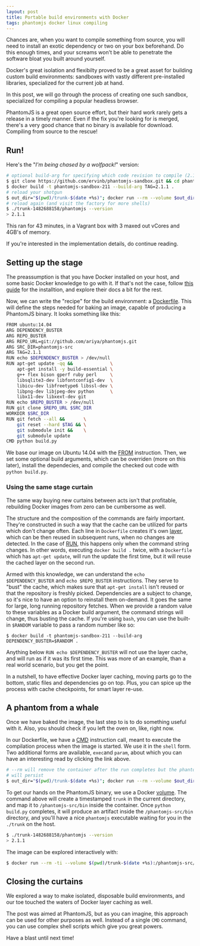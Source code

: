 ```yaml
---
layout: post
title: Portable build environments with Docker
tags: phantomjs docker linux compiling
---
```


Chances are, when you want to compile something from source, you will need to
install an exotic dependency or two on your box beforehand. Do this enough times,
and your screams won't be able to penetrate the software bloat you built around yourself.

Docker's great isolation and flexibilty proved to be a great asset for building
custom build environments: sandboxes with vastly different pre-installed libraries,
specialized for the current job at hand.

In this post, we will go through the process of creating one such sandbox, specialized
for compiling a popular headless browser.

PhantomJS is a great open source effort, but their hard work rarely gets a release
in a timely manner. Even if the fix you're looking for is merged, there's a very
good chance that no binary is available for download. Compiling from source to the rescue!

## Run!

Here's the "*I'm being chased by a wolfpack!*" version:

```sh
# optional build-arg for specifying which code revision to compile (2.1.1 by default)
$ git clone https://github.com/ervinb/phantomjs-sandbox.git && cd phantomjs-sandbox
$ docker build -t phantomjs-sandbox-211 --build-arg TAG=2.1.1 .
# reload your shotgun
$ out_dir="$(pwd)/trunk-$(date +%s)"; docker run --rm --volume $out_dir:/phantomjs-src/bin phantomjs-sandbox
# reload again (and visit the factory for more shells)
$ ./trunk-1482688158/phantomjs --version
> 2.1.1
```

This ran for 43 minutes, in a Vagrant box with 3 maxed out vCores and 4GB's of memory.

If you're interested in the implementation details, do continue reading.

## Setting up the stage

The preassumption is that you have Docker installed on your host,
and some basic Docker knowledge to go with it. If that's not the case,
follow [this guide](https://docs.docker.com/engine/installation/) for the installtion,
and explore their docs a bit for the rest.

Now, we can write the "recipe" for the build environment: a
[Dockerfile](https://docs.docker.com/engine/reference/builder/).
This will define the steps needed for baking an image, capable of producing a PhantomJS
binary. It looks something like this:

```sh
FROM ubuntu:14.04
ARG DEPENDENCY_BUSTER
ARG REPO_BUSTER
ARG REPO_URL=git://github.com/ariya/phantomjs.git
ARG SRC_DIR=phantomjs-src
ARG TAG=2.1.1
RUN echo $DEPENDENCY_BUSTER > /dev/null
RUN apt-get update -qq &&              \
    apt-get install -y build-essential \
    g++ flex bison gperf ruby perl     \
    libsqlite3-dev libfontconfig1-dev  \
    libicu-dev libfreetype6 libssl-dev \
    libpng-dev libjpeg-dev python      \
    libx11-dev libxext-dev git
RUN echo $REPO_BUSTER > /dev/null
RUN git clone $REPO_URL $SRC_DIR
WORKDIR $SRC_DIR
RUN git fetch --all &&       \
    git reset --hard $TAG && \
    git submodule init &&    \
    git submodule update
CMD python build.py
```
We base our image on Ubuntu 14.04 with the [FROM](https://docs.docker.com/engine/reference/builder/#/from)
instruction. Then, we set some optional build arguments, which can be overriden (more on this later),
install the dependecies, and compile the checked out code with `python build.py`.

### Using the same stage curtain

The same way buying new curtains between acts isn't that profitable, rebuilding
Docker images from zero can be cumbersome as well.

The structure and the composition of the commands are fairly important. They're
constructed in such a way that the cache can be utilized for parts which don't change often.
Each line in `Dockerfile` creates it's own [layer](https://docs.docker.com/engine/userguide/storagedriver/imagesandcontainers/),
which can be then reused in subsequent runs, when no changes are detected. In the case of [RUN](https://docs.docker.com/engine/reference/builder/#/run),
this happens only when the command string changes. In other words, executing
`docker build .` twice, with a `Dockerfile` which has `apt-get update`, will run the
update the first time, but it will reuse the cached layer on the second run.

Armed with this knowledge, we can understand the `echo $DEPENDENCY_BUSTER` and
`echo $REPO_BUSTER` instructions. They serve to "bust" the cache, which makes sure that
`apt-get install` isn't reused or that the repository is freshly picked.
Dependencies are a subject to change, so it's nice to have an option to reinstall them on-demand.
It goes the same for large, long running repository fetches. When we provide a random
value to these variables as a Docker build argument, the command strings will
change, thus busting the cache.
If you're using `bash`, you can use the built-in `$RANDOM` variable to pass a
random number like so:

```
$ docker build -t phantomjs-sandbox-211 --build-arg DEPENDENCY_BUSTER=$RANDOM .
```

Anything below `RUN echo $DEPENDENCY_BUSTER` will not use the layer cache, and will
run as if it was its first time. This was more of an example, than a real world  scenario,
but you get the point.

In a nutshell, to have effective Docker layer caching, moving parts go to the bottom,
static files and dependencies go on top. Plus, you can spice up the process with
cache checkpoints, for smart layer re-use.

## A phantom from a whale

Once we have baked the image, the last step to is to do something useful with it. Also,
you should check if you left the oven on, like, right now.

In our Dockerfile, we have a [CMD](https://docs.docker.com/engine/reference/builder/#/cmd)
instruction call, meant to execute the compilation process when the image is started.
We use it in the `shell` form. Two additional forms are available, `exec`and `param`,
about which you can have an interesting read by clicking the link above.

```sh
# --rm will remove the container after the run completes but the phantomjs executable
# will persist
$ out_dir="$(pwd)/trunk-$(date +%s)"; docker run --rm --volume $out_dir:/phantomjs-src/bin phantomjs-sandbox
```

To get our hands on the PhantomJS binary, we use a Docker [volume](https://docs.docker.com/engine/tutorials/dockervolumes/).
The command above will create a timestamped `trunk` in the current directory,
and map it to `/phantomjs-src/bin` inside the container. Once `python build.py` completes,
it will produce an artifact inside the `/phantomjs-src/bin` directory,
and you'll have a nice `phantomjs` executable waiting for you in the `./trunk` on the host.

```sh
$ ./trunk-1482688158/phantomjs --version
> 2.1.1
```

The image can be explored interactively with:

```sh
$ docker run --rm -ti --volume $(pwd)/trunk-$(date +%s):/phantomjs-src/bin phantomjs-sandbox /bin/bash
```

## Closing the curtains

We explored a way to make isolated, disposable build environments, and our toe touched the
waters of Docker layer caching as well.

The post was aimed at PhantomJS, but as you can imagine, this approach can be used
for other purposes as well. Instead of a single `CMD` command, you can use complex
shell scripts which give you great powers.

Have a blast until next time!
